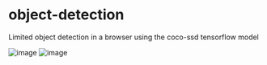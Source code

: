 # object-detection

Limited object detection in a browser using the coco-ssd tensorflow model

![image](https://user-images.githubusercontent.com/26943671/196066156-65b4aec6-6002-4f2d-af08-026b51a98f6d.png)
![image](https://user-images.githubusercontent.com/26943671/196085106-d67ce78f-3b6a-4b0c-8ddb-f6274deba26d.png)
